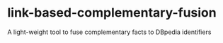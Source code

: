 # link-based-complementary-fusion
A light-weight tool to fuse complementary facts to DBpedia identifiers
